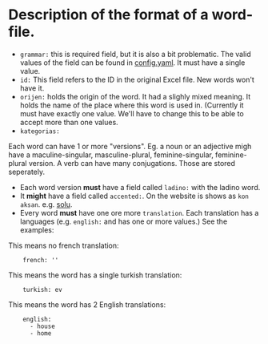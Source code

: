# Description of the format of a word-file.


* `grammar:` this is required field, but it is also a bit problematic. The valid values of the field can be found in [config.yaml](config.yaml). It must have a single value.
* `id:` This field refers to the ID in the original Excel file. New words won't have it.
* `orijen:` holds the origin of the word. It had a slighly mixed meaning. It holds the name of the place where this word is used in. (Currently it must have exactly one value. We'll have to change this to be able to accept more than one values.
* `kategorias:`



Each word can have 1 or more "versions". Eg. a noun or an adjective migh have a maculine-singular, masculine-plural, feminine-singular, feminine-plural version. A verb can have many conjugations. Those are stored seperately.

* Each word version **must** have a field called `ladino:` with the ladino word.
* It **might** have a field called `accented:`.   On the website is shows as `kon aksan`. e.g. [solu](https://kantoniko.com/words/ladino/solu).
* Every word  **must** have one ore more `translation`. Each translation has a languages (e.g. `english:` and has one or more values.) See the examples:

This means no french translation:

```
    french: ''
```

This means the word has a single turkish translation:

```
    turkish: ev
```

This means the word has 2 English translations:

```
    english:
      - house
      - home
```


